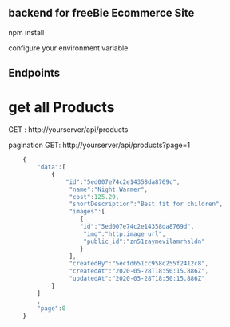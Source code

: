 ## backend for freeBie Ecommerce Site

npm install

configure your environment variable
## Endpoints

# get all Products 

GET : http://yourserver/api/products

pagination
GET: http://yourserver/api/products?page=1

```javascript
	{
		"data":[
			{
				"id":"5ed007e74c2e14358da8769c",
				 "name":"Night Warmer",
				 "cost":125.29,
				 "shortDescription":"Best fit for children",
				 "images":[
					{
					"id":"5ed007e74c2e14358da8769d",
					 "img":"http:image url",
					 "public_id":"zn51zaymevilamrhsldn"
					} 
				 ],
				 "createdBy":"5ecfd651cc958c255f2412c8",
				 "createdAt":"2020-05-28T18:50:15.886Z",
				 "updatedAt":"2020-05-28T18:50:15.886Z"
			}
		]
		,
		"page":0
	}
	
````


